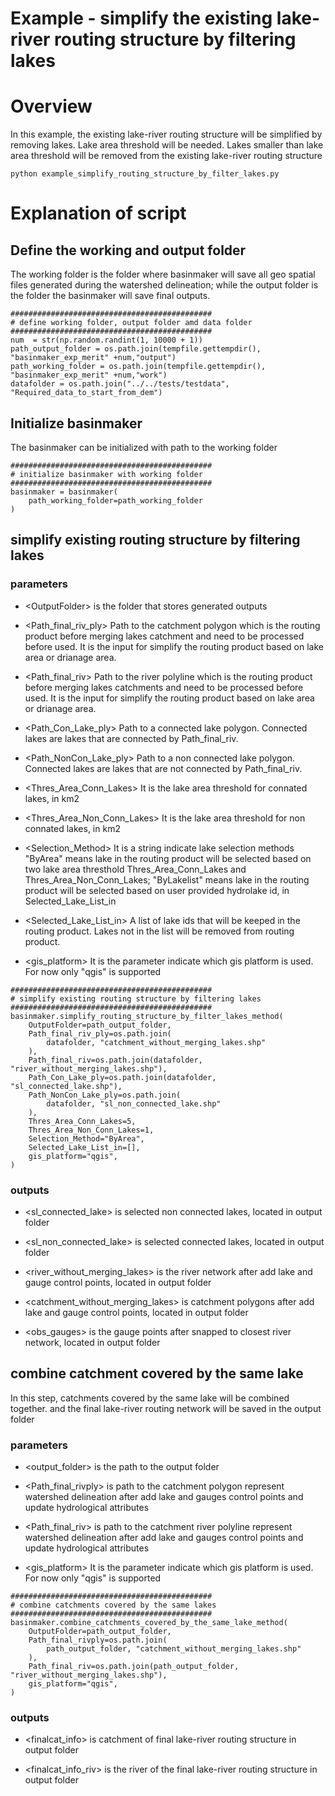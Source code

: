 # Example - simplify the existing lake-river routing structure by filtering lakes
 
# Overview
In this example, the existing lake-river routing structure will be simplified by removing lakes. Lake area threshold will be needed. Lakes smaller than lake area threshold will be removed from the existing lake-river routing structure 
```
python example_simplify_routing_structure_by_filter_lakes.py
```

# Explanation of script 

## Define the working and output folder 
The working folder is the folder where basinmaker will save all geo spatial files generated during the watershed delineation; while the output folder is the folder the basinmaker will save final outputs.

```
#############################################
# define working folder, output folder amd data folder  
#############################################
num  = str(np.random.randint(1, 10000 + 1))
path_output_folder = os.path.join(tempfile.gettempdir(), "basinmaker_exp_merit" +num,"output")
path_working_folder = os.path.join(tempfile.gettempdir(), "basinmaker_exp_merit" +num,"work")
datafolder = os.path.join("../../tests/testdata", "Required_data_to_start_from_dem")
```


## Initialize basinmaker 
The basinmaker can be initialized with path to the working folder 

```
#############################################
# initialize basinmaker with working folder    
#############################################
basinmaker = basinmaker(
    path_working_folder=path_working_folder
)
```

## simplify existing routing structure by filtering lakes 

### parameters 

* \<OutputFolder\> 
      is the folder that stores generated outputs

* \<Path_final_riv_ply\> 
      Path to the catchment polygon which is the routing product before merging lakes catchment and need to be processed before used. It is the input for simplify the routing product based on lake area or drianage area.

* \<Path_final_riv\> 
      Path to the river polyline which is the routing product before merging lakes catchments and need to be processed before used. It is the input for simplify the routing product based on lake area or drianage area.

* \<Path_Con_Lake_ply\> 
      Path to a connected lake polygon. Connected lakes are lakes that are connected by Path_final_riv.

* \<Path_NonCon_Lake_ply\> 
      Path to a non connected lake polygon. Connected lakes are lakes that are not connected by Path_final_riv.

* \<Thres_Area_Conn_Lakes\> 
      It is the lake area threshold for connated lakes, in km2      

* \<Thres_Area_Non_Conn_Lakes\> 
      It is the lake area threshold for non connated lakes, in km2

* \<Selection_Method\> 
      It is a string indicate lake selection methods "ByArea" means lake in the routing product will be selected based on two lake area thresthold Thres_Area_Conn_Lakes and Thres_Area_Non_Conn_Lakes; "ByLakelist" means lake in the routing product will be selected based on user provided hydrolake id, in Selected_Lake_List_in

* \<Selected_Lake_List_in\> 
      A list of lake ids that will be keeped in the routing product. Lakes not in the list will be removed from routing product.

* \<gis_platform\> 
    It is the parameter indicate which gis platform is used. For now only "qgis" is supported   


```
#############################################
# simplify existing routing structure by filtering lakes   
#############################################
basinmaker.simplify_routing_structure_by_filter_lakes_method(
    OutputFolder=path_output_folder,
    Path_final_riv_ply=os.path.join(
        datafolder, "catchment_without_merging_lakes.shp"
    ),
    Path_final_riv=os.path.join(datafolder, "river_without_merging_lakes.shp"),
    Path_Con_Lake_ply=os.path.join(datafolder, "sl_connected_lake.shp"),
    Path_NonCon_Lake_ply=os.path.join(
        datafolder, "sl_non_connected_lake.shp"
    ),
    Thres_Area_Conn_Lakes=5,
    Thres_Area_Non_Conn_Lakes=1,
    Selection_Method="ByArea",
    Selected_Lake_List_in=[],
    gis_platform="qgis",
)
```

### outputs  
* \<sl_connected_lake\> 
      is selected non connected lakes, located in output folder  

* \<sl_non_connected_lake\> 
      is selected connected lakes, located in output folder 

* \<river_without_merging_lakes\> 
      is the river network after add lake and gauge control points, located in output folder  

* \<catchment_without_merging_lakes\> 
      is catchment polygons after add lake and gauge control points, located in output folder 

* \<obs_gauges\> 
      is the gauge points after snapped to closest river network, located in output folder             


## combine catchment covered by the same lake
In this step, catchments covered by the same lake will be combined together. and the final lake-river routing network will be saved in the output folder 

### parameters 

* \<output_folder\> 
      is the path to the output folder  

* \<Path_final_rivply\> 
      is path to the catchment polygon represent watershed delineation after add lake and gauges control points and update hydrological attributes  

* \<Path_final_riv\> 
      is path to the catchment river polyline represent watershed delineation after add lake and gauges control points and update hydrological attributes  

* \<gis_platform\> 
      It is the parameter indicate which gis platform is used. For now only "qgis" is supported  
 
```
#############################################
# combine catchments covered by the same lakes 
#############################################
basinmaker.combine_catchments_covered_by_the_same_lake_method(
    OutputFolder=path_output_folder,
    Path_final_rivply=os.path.join(
        path_output_folder, "catchment_without_merging_lakes.shp"
    ),
    Path_final_riv=os.path.join(path_output_folder, "river_without_merging_lakes.shp"),
    gis_platform="qgis",
)
```
### outputs  
* \<finalcat_info\> 
      is catchment of final lake-river routing structure in output folder 

* \<finalcat_info_riv\> 
      is the river of the final lake-river routing structure in output folder  
